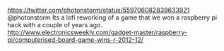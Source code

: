 https://twitter.com/photonstorm/status/559706082839633921 @photonstorm Its a lofi reworking of a game that we won a raspberry pi hack with a couple of years ago. http://www.electronicsweekly.com/gadget-master/raspberry-pi/computerised-board-game-wins-r-2012-12/